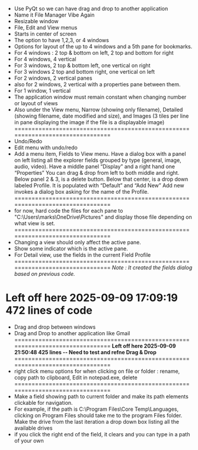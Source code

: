 * Use PyQt so we can have drag and drop to another application
* Name it File Manager Vibe Again
* Resizable window
* File, Edit and View menus
* Starts in center of screen
* The option to have 1,2,3, or 4 windows
* Options for layout of the up to 4 windows and a 5th pane for bookmarks.
* For 4 windows : 2 top & bottom on left, 2 top and bottom for right
* For 4 windows, 4 vertical
* For 3 windows, 2 top & bottom left, one vertical on right
* For 3 windows 2 top and bottom right, one vertical on left
* For 2 windows, 2 vertical panes
* also for 2 windows, 2 vertical with a properties pane between them.
* For 1 window, 1 vertical
* The application window must remain constant when changing number or layout of views
* Also under the View menu, Narrow (showing only filename), Detailed (showing filename, date modified and size), and Images (3 tiles per line in pane displaying the image if the file is a displayable image)
===============================================================================
* Undo/Redo
* Edit menu with undo/redo
* Add a menu item, Fields to View menu. Have a dialog box with a panel on left listing all the explorer fields grouped by type (general, image, audio, video).  Have a middle panel “Display” and a right hand one “Properties”  You can drag & drop from left to both middle and right.  Below panel 2 & 3, is a delete button.  Below that center, is a drop down labeled Profile. It is populated with “Default” and “Add New” Add new invokes a dialog box asking for the name of the Profile.
===============================================================================
* for now, hard code the files for each pane to "C:\Users\marks\OneDrive\Pictures" and display those file depending on what view is set.
===============================================================================
* Changing a view should only affect the active pane.
* Show some indicator which is the active pane.
* For Detail view, use the fields in the current Field Profile
===============================================================================
*Note : It created the fields dialog based on previous code.*

Left off here 2025-09-09 17:09:19 472 lines of code
===============================================================================
* Drag and drop between windows
* Drag and Drop to another application like Gmail
===============================================================================
**Left off here 2025-09-09 21:50:48 425 lines -- Need to test and refne Drag & Drop**
===============================================================================
* right click menu options for when clicking on file or folder : rename, copy path to clipboard, Edit in notepad.exe, delete
===============================================================================
* Make a field showing path to current folder and make its path elements clickable for navigation.
* For example, if the path is C:\Program Files\Core Temp\Languages, clicking on Program Files should take me to the program Files folder.
   Make the drive from the last iteration a drop down box listing all the available drives
* if you click the right end of the field, it clears and you can type in a path of your own


